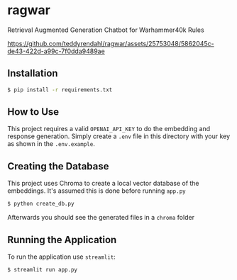 # ragwar
Retrieval Augmented Generation Chatbot for Warhammer40k Rules

https://github.com/teddyrendahl/ragwar/assets/25753048/5862045c-de43-422d-a99c-7f0dda9489ae

## Installation
```bash
$ pip install -r requirements.txt
```

## How to Use
This project requires a valid `OPENAI_API_KEY` to do the embedding and response generation. Simply create
a `.env` file in this directory with your key as shown in the `.env.example`.


## Creating the Database
This project uses Chroma to create a local vector database of the embeddings. It's assumed this is done
before running `app.py`
```bash
$ python create_db.py
```
Afterwards you should see the generated files in a `chroma` folder

## Running the Application
To run the application use `streamlit`:
```bash
$ streamlit run app.py
```


